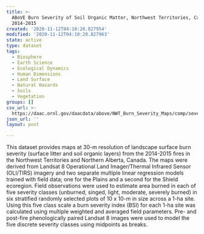 ```yaml
---
title: >-
  ABoVE Burn Severity of Soil Organic Matter, Northwest Territories, Canada,
  2014-2015
created: '2020-11-12T04:10:20.827954'
modified: '2020-11-12T04:10:20.827963'
state: active
type: dataset
tags:
  - Biosphere
  - Earth Science
  - Ecological Dynamics
  - Human Dimensions
  - Land Surface
  - Natural Hazards
  - Soils
  - Vegetation
groups: []
csv_url: >-
  https://daac.ornl.gov/daacdata/above/NWT_Burn_Severity_Maps/comp/severity_training.csv
json_url: ''
layout: post

---
```

This dataset provides maps at 30-m resolution of landscape surface burn severity (surface litter and soil organic layers) from the 2014-2015 fires in the Northwest Territories and Northern Alberta, Canada. The maps were derived from Landsat 8 Operational Land Imager/Thermal Infrared Sensor (OLI/TIRS) imagery and two separate multiple linear regression models trained with field data; one for the Plains and a second for the Shield ecoregion. Field observations were used to estimate area burned in each of five severity classes (unburned, singed, light, moderate, severely burned) in six stratified randomly selected plots of 10 x 10-m in size across a 1-ha site. Using this five class scale a burn severity index (BSI) for each 1-ha site was calculated using multiple weighted and averaged field parameters. Pre- and post-fire phenologically paired Landsat 8 images were used to model the five discrete severity classes using midpoints as breaks.
